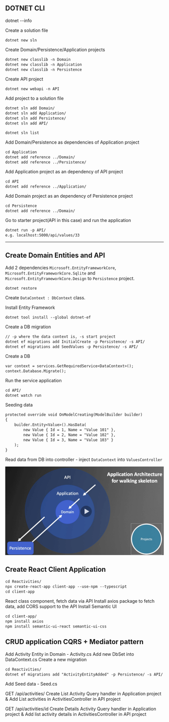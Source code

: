 ## DOTNET CLI

dotnet --info

Create a solution file

```
dotnet new sln
```

Create Domain/Persistence/Application projects

```
dotnet new classlib -n Domain
dotnet new classlib -n Application
dotnet new classlib -n Persistence
```

Create API project

```
dotnet new webapi -n API
```

Add project to a solution file

```
dotnet sln add Domain/
dotnet sln add Application/
dotnet sln add Persistence/
dotnet sln add API/
```

```
dotnet sln list
```

Add Domain/Persistence as dependencies of Application project

```
cd Application
dotnet add reference ../Domain/
dotnet add reference ../Persistence/
```

Add Application project as an dependency of API project

```
cd API
dotnet add reference ../Application/
```

Add Domain project as an dependency of Persistence project

```
cd Persistence
dotnet add reference ../Domain/
```

Go to starter project(API in this case) and run the application

```
dotnet run -p API/
e.g. localhost:5000/api/values/33
```

---

## Create Domain Entities and API

Add 2 dependencies `Microsoft.EntityFrameworkCore`, `Microsoft.EntityFrameworkCore.Sqlite` and `Microsoft.EntityFrameworkCore.Design` to `Persistence` project.

```
dotnet restore
```

Create `DataContext : DbContext` class.

Install Entity Framework

```
dotnet tool install --global dotnet-ef
```

Create a DB migration

```
// -p where the data context is, -s start project
dotnet ef migrations add InitialCreate -p Persistence/ -s API/
dotnet ef migrations add SeedValues -p Persistence/ -s API/
```

Create a DB

```
var context = services.GetRequiredService<DataContext>();
context.Database.Migrate();
```

Run the service application

```
cd API/
dotnet watch run
```

Seeding data

```
protected override void OnModelCreating(ModelBuilder builder)
{
    builder.Entity<Value>().HasData(
        new Value { Id = 1, Name = "Value 101" },
        new Value { Id = 2, Name = "Value 102" },
        new Value { Id = 3, Name = "Value 103" }
    );
}
```

Read data from DB into controller - inject `DataContext` into `ValuesController`

![](img_src/application_architecture.png)

## Create React Client Application

```
cd Reactivities/
npx create-react-app client-app --use-npm --typescript
cd client-app
```

React class component, fetch data via API
Install axios package to fetch data, add CORS support to the API
Install Semantic UI

```
cd client-app/
npm install axios
npm install semantic-ui-react semantic-ui-css
```

## CRUD application CQRS + Mediator pattern

Add Activity Entity in Domain - Activity.cs
Add new DbSet<Activity> into DataContext.cs
Create a new migration

```
cd Reactivities/
dotnet ef migrations add "ActivityEntityAdded" -p Persistence/ -s API/
```

Add Seed data - Seed.cs

GET /api/activities/
Create List Activity Query handler in Application project & Add List activities in ActivitiesController in API project

GET /api/activities/id
Create Details Activity Query handler in Application project & Add list activity details in ActivitiesController in API project
